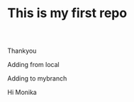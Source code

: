 # <p> This is  my first repo </p>
<br>
<p>Thankyou</p>
<p>Adding from local</p>
<p>Adding to mybranch</p>
<p>Hi Monika</p>
